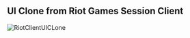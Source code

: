 ## UI Clone from Riot Games Session Client

![RiotClientUICLone](https://i.ibb.co/kysBmKw/thumb.jpg)
